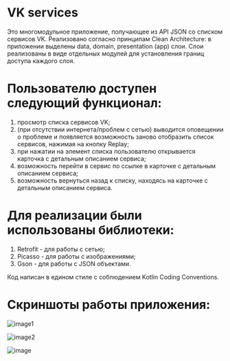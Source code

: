 # VK services

Это многомодульное приложение, получающее из API JSON со списком сервисов VK. 
Реализовано согласно принципам Clean Architecture: в приложении выделены data, domain, presentation (app) слои.
Слои реализованы в виде отдельных модулей для установления границ доступа каждого слоя. 

# Пользователю доступен следующий функционал:
1) просмотр списка сервисов VK;
2) (при отсутствии интернета/проблем с сетью) выводится оповещении о проблеме и появляется возможность заново отобразить список сервисов, нажимая на кнопку Replay;
3) при нажатии на элемент списка пользователю открывается карточка с детальным описанием сервиса;
4) возможность перейти в сервис по ссылке в карточке с детальным описанием сервиса;
5) возможность вернуться назад к списку, находясь на карточке с детальным описанием сервиса.

# Для реализации были использованы библиотеки:
1) Retrofit - для работы с сетью;
2) Picasso - для работы с изображениями;
3) Gson - для работы с JSON объектами.

Код написан в едином стиле с соблюдением Kotlin Coding Conventions.

# Скриншоты работы приложения:

![image1](https://user-images.githubusercontent.com/90246107/220186160-a894e1eb-753a-404e-9ce6-d773450506f0.png)

![image2](https://user-images.githubusercontent.com/90246107/220186225-e5ce6907-6264-4a56-8d9e-374b71c7e7d7.png)

![image](https://user-images.githubusercontent.com/90246107/220186825-cd9911d6-8f87-4d1b-9b9a-83a68518939a.png)

